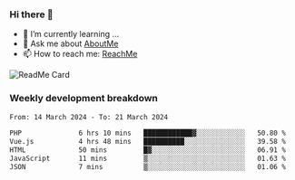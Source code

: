 ### Hi there 👋

- 🌱 I’m currently learning ...
- 💬 Ask me about [AboutMe](https://www.itzcy.com/about)
- 📫 How to reach me: [ReachMe](https://www.itzcy.com/about)

![ReadMe Card](https://github-readme-stats-ten-gilt.vercel.app/api?username=SuperChenYun&show_icons=true&title_color=fff&icon_color=79ff97&text_color=9f9f9f&bg_color=151515&hide_border=true)

### Weekly development breakdown
<!--START_SECTION:waka-->

```txt
From: 14 March 2024 - To: 21 March 2024

PHP              6 hrs 10 mins   ████████████▓░░░░░░░░░░░░   50.80 %
Vue.js           4 hrs 48 mins   ██████████░░░░░░░░░░░░░░░   39.58 %
HTML             50 mins         █▓░░░░░░░░░░░░░░░░░░░░░░░   06.91 %
JavaScript       11 mins         ▒░░░░░░░░░░░░░░░░░░░░░░░░   01.63 %
JSON             7 mins          ▒░░░░░░░░░░░░░░░░░░░░░░░░   01.06 %
```

<!--END_SECTION:waka-->
